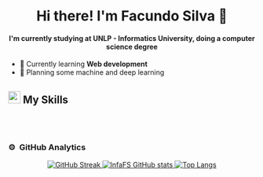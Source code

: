 
<h1 align="center"> Hi there! I'm Facundo Silva 🐻</h1>

<h4 align="center">I'm currently studying at UNLP - Informatics University, doing a computer science degree</h4>

- 📖 Currently learning **Web development**
- 💭 Planning some machine and deep learning

## <img src="https://media2.giphy.com/media/QssGEmpkyEOhBCb7e1/giphy.gif?cid=ecf05e47a0n3gi1bfqntqmob8g9aid1oyj2wr3ds3mg700bl&rid=giphy.gif" width ="25"><b> My Skills</b>
<br>




<br>

### ⚙️ &nbsp;GitHub Analytics

<div align="center">
<a href="https://git.io/streak-stats">
  <img src="https://github-readme-streak-stats.herokuapp.com?user=InfaFS&theme=algolia&date_format=M%20j%5B%2C%20Y%5D" alt="GitHub Streak"/>
</a>
<a href="https://github.com/InfaFS/github-readme-stats">
  <img src="https://github-readme-stats.vercel.app/api?username=InfaFS&theme=algolia" alt="InfaFS GitHub stats"/>
</a>
<a href="https://github.com/InfaFS/github-readme-stats">
  <img src="https://github-readme-stats.vercel.app/api/top-langs/?username=InfaFS&theme=algolia" alt="Top Langs"/>
</a>

</div>

<br>
<br>

